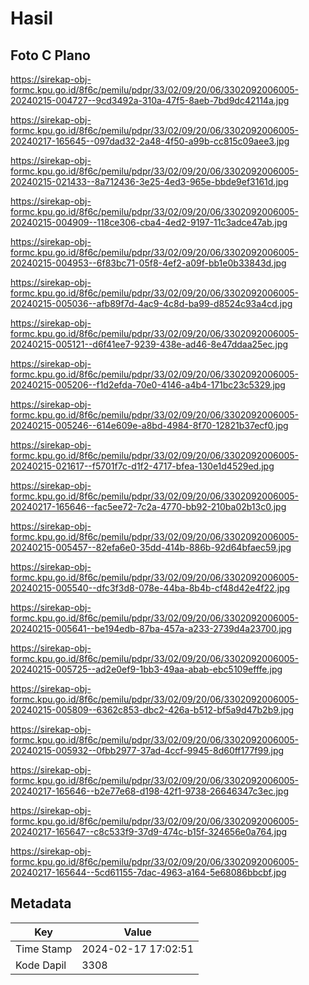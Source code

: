 # Hasil

## Foto C Plano

https://sirekap-obj-formc.kpu.go.id/8f6c/pemilu/pdpr/33/02/09/20/06/3302092006005-20240215-004727--9cd3492a-310a-47f5-8aeb-7bd9dc42114a.jpg

https://sirekap-obj-formc.kpu.go.id/8f6c/pemilu/pdpr/33/02/09/20/06/3302092006005-20240217-165645--097dad32-2a48-4f50-a99b-cc815c09aee3.jpg

https://sirekap-obj-formc.kpu.go.id/8f6c/pemilu/pdpr/33/02/09/20/06/3302092006005-20240215-021433--8a712436-3e25-4ed3-965e-bbde9ef3161d.jpg

https://sirekap-obj-formc.kpu.go.id/8f6c/pemilu/pdpr/33/02/09/20/06/3302092006005-20240215-004909--118ce306-cba4-4ed2-9197-11c3adce47ab.jpg

https://sirekap-obj-formc.kpu.go.id/8f6c/pemilu/pdpr/33/02/09/20/06/3302092006005-20240215-004953--6f83bc71-05f8-4ef2-a09f-bb1e0b33843d.jpg

https://sirekap-obj-formc.kpu.go.id/8f6c/pemilu/pdpr/33/02/09/20/06/3302092006005-20240215-005036--afb89f7d-4ac9-4c8d-ba99-d8524c93a4cd.jpg

https://sirekap-obj-formc.kpu.go.id/8f6c/pemilu/pdpr/33/02/09/20/06/3302092006005-20240215-005121--d6f41ee7-9239-438e-ad46-8e47ddaa25ec.jpg

https://sirekap-obj-formc.kpu.go.id/8f6c/pemilu/pdpr/33/02/09/20/06/3302092006005-20240215-005206--f1d2efda-70e0-4146-a4b4-171bc23c5329.jpg

https://sirekap-obj-formc.kpu.go.id/8f6c/pemilu/pdpr/33/02/09/20/06/3302092006005-20240215-005246--614e609e-a8bd-4984-8f70-12821b37ecf0.jpg

https://sirekap-obj-formc.kpu.go.id/8f6c/pemilu/pdpr/33/02/09/20/06/3302092006005-20240215-021617--f5701f7c-d1f2-4717-bfea-130e1d4529ed.jpg

https://sirekap-obj-formc.kpu.go.id/8f6c/pemilu/pdpr/33/02/09/20/06/3302092006005-20240217-165646--fac5ee72-7c2a-4770-bb92-210ba02b13c0.jpg

https://sirekap-obj-formc.kpu.go.id/8f6c/pemilu/pdpr/33/02/09/20/06/3302092006005-20240215-005457--82efa6e0-35dd-414b-886b-92d64bfaec59.jpg

https://sirekap-obj-formc.kpu.go.id/8f6c/pemilu/pdpr/33/02/09/20/06/3302092006005-20240215-005540--dfc3f3d8-078e-44ba-8b4b-cf48d42e4f22.jpg

https://sirekap-obj-formc.kpu.go.id/8f6c/pemilu/pdpr/33/02/09/20/06/3302092006005-20240215-005641--be194edb-87ba-457a-a233-2739d4a23700.jpg

https://sirekap-obj-formc.kpu.go.id/8f6c/pemilu/pdpr/33/02/09/20/06/3302092006005-20240215-005725--ad2e0ef9-1bb3-49aa-abab-ebc5109efffe.jpg

https://sirekap-obj-formc.kpu.go.id/8f6c/pemilu/pdpr/33/02/09/20/06/3302092006005-20240215-005809--6362c853-dbc2-426a-b512-bf5a9d47b2b9.jpg

https://sirekap-obj-formc.kpu.go.id/8f6c/pemilu/pdpr/33/02/09/20/06/3302092006005-20240215-005932--0fbb2977-37ad-4ccf-9945-8d60ff177f99.jpg

https://sirekap-obj-formc.kpu.go.id/8f6c/pemilu/pdpr/33/02/09/20/06/3302092006005-20240217-165646--b2e77e68-d198-42f1-9738-26646347c3ec.jpg

https://sirekap-obj-formc.kpu.go.id/8f6c/pemilu/pdpr/33/02/09/20/06/3302092006005-20240217-165647--c8c533f9-37d9-474c-b15f-324656e0a764.jpg

https://sirekap-obj-formc.kpu.go.id/8f6c/pemilu/pdpr/33/02/09/20/06/3302092006005-20240217-165644--5cd61155-7dac-4963-a164-5e68086bbcbf.jpg


## Metadata

| Key        | Value               |
| ---------- | ------------------- |
| Time Stamp | 2024-02-17 17:02:51 |
| Kode Dapil | 3308                |



